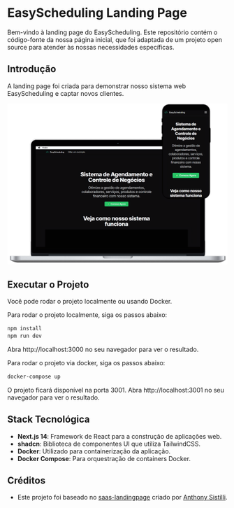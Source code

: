 # EasyScheduling Landing Page

Bem-vindo à landing page do EasyScheduling. Este repositório contém o código-fonte da nossa página inicial, que foi adaptada de um projeto open source para atender às nossas necessidades específicas.

## Introdução

A landing page foi criada para demonstrar nosso sistema web EasyScheduling e captar novos clientes.

![Pré-visualização](public/page.png)

## Executar o Projeto

Você pode rodar o projeto localmente ou usando Docker.

Para rodar o projeto localmente, siga os passos abaixo:

```bash
npm install
npm run dev
```

Abra http://localhost:3000 no seu navegador para ver o resultado.

Para rodar o projeto via docker, siga os passos abaixo:

```bash
docker-compose up
```

O projeto ficará disponível na porta 3001. Abra http://localhost:3001 no seu navegador para ver o resultado.

## Stack Tecnológica

- **Next.js 14**: Framework de React para a construção de aplicações web.
- **shadcn**: Biblioteca de componentes UI que utiliza TailwindCSS.
- **Docker**: Utilizado para containerização da aplicação.
- **Docker Compose**: Para orquestração de containers Docker.

## Créditos

- Este projeto foi baseado no [saas-landingpage](https://github.com/AtotheY/saas-landingpage) criado por [Anthony Sistilli](https://github.com/AtotheY).
